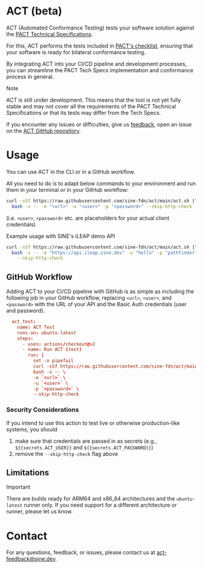 # ACT (beta)

ACT (Automated Conformance Testing) tests your software solution against the [PACT Technical
Specifications](https://wbcsd.github.io/data-exchange-protocol/v2/).

For this, ACT performs the tests included in [PACT's checklist](https://wbcsd.github.io/pact-conformance-testing/checklist.html), ensuring that your software is ready for bilateral conformance testing. 

By integrating ACT into your CI/CD pipeline and development processes, you can streamline the PACT Tech Specs implementation and conformance process in general.


> [!NOTE]  
> ACT is still under development. This means that the tool is not yet fully stable and may not cover all
> the requirements of the PACT Technical Specifications or that its tests may differ from the Tech Specs.
> 
> If you encounter any issues or difficulties, give us [feedback](#contact), open an issue on the [ACT GitHub repository](https://github.com/sine-fdn/act/issues).


# Usage

You can use ACT in the CLI or in a GitHub workflow.

All you need to do is to adapt below commands to your environment and run them in your terminal or in your GitHub workflow:

```sh
curl -sSf https://raw.githubusercontent.com/sine-fdn/act/main/act.sh |\
  bash -s -- -e "<url>" -u "<user>" -p "<password>" --skip-http-check
```

(i.e. `<user>`, `<password>` etc. are placeholders for your actual client credentials)


Example usage with SINE's iLEAP demo API
```sh
curl -sSf https://raw.githubusercontent.com/sine-fdn/act/main/act.sh |\
  bash -s -- -e "https://api.ileap.sine.dev" -u "hello" -p "pathfinder" \
    --skip-http-check
```


## GitHub Workflow

Adding ACT to your CI/CD pipeline with GitHub is as simple as including the following job in your GitHub workflow, replacing `<url>`, `<user>`, and `<password>` with the URL of your API and the Basic Auth credentials (user and password).

```TOML
  act_test:
    name: ACT Test
    runs-on: ubuntu-latest
    steps:
      - uses: actions/checkout@v2
      - name: Run ACT (test)
        run: |
          set -o pipefail
          curl -sSf https://raw.githubusercontent.com/sine-fdn/act/main/act.sh | \
          bash -s -- \
          -e `<url>` \
          -u `<user>` \
          -p `<password>` \
          --skip-http-check
```


### Security Considerations

If you intend to use this action to test live or otherwise production-like systems, you should 

1. make sure that credentials are passed in as secrets 
     (e.g., `${{secrets.ACT_USER}}` and `${{secrets.ACT_PASSWORD}}`)
2. remove the `--skip-http-check` flag above
   

## Limitations

> [!IMPORTANT]
> 
> There are builds ready for ARM64 and x86_64 architectures and the `ubuntu-latest` runner only. 
> If you need support for a different architecture or runner, please let us know.


# Contact

For any questions, feedback, or issues, please contact us at [act-feedback@sine.dev](act-feedback@sine.dev).